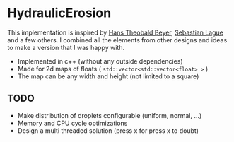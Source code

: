 # HydraulicErosion

This implementation is inspired by [Hans Theobald Beyer](https://www.firespark.de/resources/downloads/implementation%20of%20a%20methode%20for%20hydraulic%20erosion.pdf), [Sebastian Lague](https://www.youtube.com/watch?v=eaXk97ujbPQ) and a few others. I combined all the elements from other designs and ideas to make a version that I was happy with.

* Implemented in c++ (without any outside dependencies)
* Made for 2d maps of floats ( `std::vector<std::vector<float> >` )
* The map can be any width and height (not limited to a square)

## TODO

* Make distribution of droplets configurable (uniform, normal, ...)
* Memory and CPU cycle optimizations
* Design a multi threaded solution (press x for press x to doubt)
